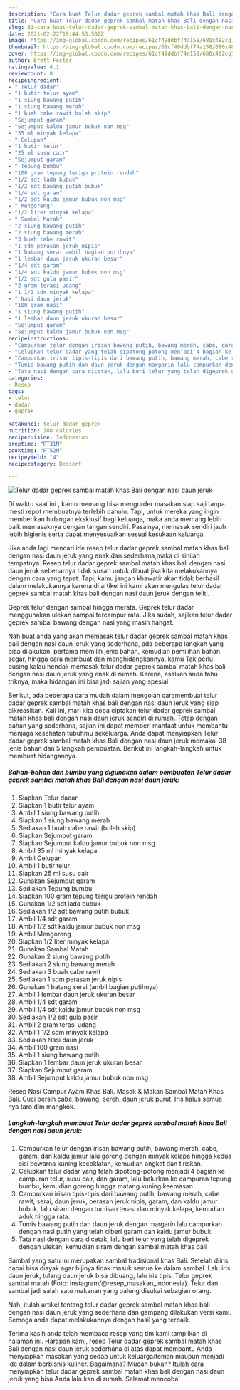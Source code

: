 ```yaml
---
description: "Cara buat Telur dadar geprek sambal matah khas Bali dengan nasi daun jeruk yang nikmat Untuk Jualan"
title: "Cara buat Telur dadar geprek sambal matah khas Bali dengan nasi daun jeruk yang nikmat Untuk Jualan"
slug: 81-cara-buat-telur-dadar-geprek-sambal-matah-khas-bali-dengan-nasi-daun-jeruk-yang-nikmat-untuk-jualan
date: 2021-02-22T19:44:53.502Z
image: https://img-global.cpcdn.com/recipes/61cf49ddbf74a158/680x482cq70/telur-dadar-geprek-sambal-matah-khas-bali-dengan-nasi-daun-jeruk-foto-resep-utama.jpg
thumbnail: https://img-global.cpcdn.com/recipes/61cf49ddbf74a158/680x482cq70/telur-dadar-geprek-sambal-matah-khas-bali-dengan-nasi-daun-jeruk-foto-resep-utama.jpg
cover: https://img-global.cpcdn.com/recipes/61cf49ddbf74a158/680x482cq70/telur-dadar-geprek-sambal-matah-khas-bali-dengan-nasi-daun-jeruk-foto-resep-utama.jpg
author: Brett Foster
ratingvalue: 4.1
reviewcount: 8
recipeingredient:
- " Telur dadar"
- "1 butir telur ayam"
- "1 siung bawang putih"
- "1 siung bawang merah"
- "1 buah cabe rawit boleh skip"
- "Sejumput garam"
- "Sejumput kaldu jamur bubuk non msg"
- "35 ml minyak kelapa"
- " Celupan"
- "1 butir telur"
- "25 ml susu cair"
- "Sejumput garam"
- " Tepung bumbu"
- "100 gram tepung terigu protein rendah"
- "1/2 sdt lada bubuk"
- "1/2 sdt bawang putih bubuk"
- "1/4 sdt garam"
- "1/2 sdt kaldu jamur bubuk non msg"
- " Mengoreng"
- "1/2 liter minyak kelapa"
- " Sambal Matah"
- "2 siung bawang putih"
- "2 siung bawang merah"
- "3 buah cabe rawit"
- "1 sdm perasan jeruk nipis"
- "1 batang serai ambil bagian putihnya"
- "1 lembar daun jeruk ukuran besar"
- "1/4 sdt garam"
- "1/4 sdt kaldu jamur bubuk non msg"
- "1/2 sdt gula pasir"
- "2 gram terasi udang"
- "1 1/2 sdm minyak kelapa"
- " Nasi daun jeruk"
- "100 gram nasi"
- "1 siung bawang putih"
- "1 lembar daun jeruk ukuran besar"
- "Sejumput garam"
- "Sejumput kaldu jamur bubuk non msg"
recipeinstructions:
- "Campurkan telur dengan irisan bawang putih, bawang merah, cabe, garam, dan kaldu jamur lalu goreng dengan minyak kelapa hingga kedua sisi bewarna kuning kecoklatan, kemudian angkat dan tiriskan."
- "Celupkan telur dadar yang telah dipotong-potong menjadi 4 bagian ke campuran telur, susu cair, dan garam, lalu balurkan ke campuran tepung bumbu, kemudian goreng hingga matang kuning keemasan"
- "Campurkan irisan tipis-tipis dari bawang putih, bawang merah, cabe rawit, serai, daun jeruk, perasan jeruk nipis, garam, dan kaldu jamur bubuk, lalu siram dengan tumisan terasi dan minyak kelapa, kemudian aduk hingga rata."
- "Tumis bawang putih dan daun jeruk dengan margarin lalu campurkan dengan nasi putih yang telah diberi garam dan kaldu jamur bubuk"
- "Tata nasi dengan cara dicetak, lalu beri telur yang telah digeprek dengan ulekan, kemudian siram dengan sambal matah khas bali"
categories:
- Resep
tags:
- telur
- dadar
- geprek

katakunci: telur dadar geprek 
nutrition: 188 calories
recipecuisine: Indonesian
preptime: "PT31M"
cooktime: "PT52M"
recipeyield: "4"
recipecategory: Dessert

---
```



![Telur dadar geprek sambal matah khas Bali dengan nasi daun jeruk](https://img-global.cpcdn.com/recipes/61cf49ddbf74a158/680x482cq70/telur-dadar-geprek-sambal-matah-khas-bali-dengan-nasi-daun-jeruk-foto-resep-utama.jpg)

Di waktu  saat ini , kamu memang bisa mengorder masakan siap saji tanpa mesti repot membuatnya terlebih dahulu. Tapi, untuk mereka yang ingin memberikan hidangan eksklusif bagi keluarga, maka anda memang lebih baik memasaknya dengan tangan sendiri. Pasalnya, memasak sendiri jauh lebih higienis serta dapat menyesuaikan sesuai kesukaan keluarga.

Jika anda lagi mencari ide resep telur dadar geprek sambal matah khas bali dengan nasi daun jeruk yang enak dan sederhana,maka di sinilah tempatnya. Resep telur dadar geprek sambal matah khas bali dengan nasi daun jeruk  sebenarnya tidak susah untuk dibuat jika kita melakukannya dengan cara yang tepat. Tapi, kamu jangan khawatir akan tidak berhasil dalam melakukannya 
karena di artikel ini kami akan mengulas telur dadar geprek sambal matah khas bali dengan nasi daun jeruk dengan teliti.  

Geprek telur dengan sambal hingga merata. Geprek telur dadar menggunakan ulekan sampai tercampur rata. Jika sudah, sajikan telur dadar geprek sambal bawang dengan nasi yang masih hangat.

Nah buat anda yang akan memasak telur dadar geprek sambal matah khas bali dengan nasi daun jeruk yang sederhana, ada beberapa langkah yang bisa dilakukan, pertama memilih jenis bahan, kemudian pemilihan bahan segar, hingga cara membuat dan menghidangkannya. kamu Tak perlu pusing kalau hendak memasak telur dadar geprek sambal matah khas bali dengan nasi daun jeruk yang enak di rumah. Karena, asalkan anda  tahu triknya, maka hidangan ini bisa jadi sajian yang spesial.

Berikut, ada beberapa cara mudah dalam mengolah caramembuat telur dadar geprek sambal matah khas bali dengan nasi daun jeruk yang siap dikreasikan. Kali ini, mari kita coba ciptakan telur dadar geprek sambal matah khas bali dengan nasi daun jeruk sendiri di rumah. Tetap dengan bahan yang sederhana, sajian ini dapat memberi manfaat untuk membantu menjaga kesehatan tubuhmu sekeluarga. Anda dapat menyiapkan Telur dadar geprek sambal matah khas Bali dengan nasi daun jeruk memakai 38 jenis bahan dan 5 langkah pembuatan. Berikut ini langkah-langkah untuk membuat hidangannya.

<!--inarticleads1-->

##### Bahan-bahan dan bumbu yang digunakan dalam pembuatan Telur dadar geprek sambal matah khas Bali dengan nasi daun jeruk:

1. Siapkan  Telur dadar
1. Siapkan 1 butir telur ayam
1. Ambil 1 siung bawang putih
1. Siapkan 1 siung bawang merah
1. Sediakan 1 buah cabe rawit (boleh skip)
1. Siapkan Sejumput garam
1. Siapkan Sejumput kaldu jamur bubuk non msg
1. Ambil 35 ml minyak kelapa
1. Ambil  Celupan
1. Ambil 1 butir telur
1. Siapkan 25 ml susu cair
1. Gunakan Sejumput garam
1. Sediakan  Tepung bumbu
1. Siapkan 100 gram tepung terigu protein rendah
1. Gunakan 1/2 sdt lada bubuk
1. Sediakan 1/2 sdt bawang putih bubuk
1. Ambil 1/4 sdt garam
1. Ambil 1/2 sdt kaldu jamur bubuk non msg
1. Ambil  Mengoreng
1. Siapkan 1/2 liter minyak kelapa
1. Gunakan  Sambal Matah
1. Gunakan 2 siung bawang putih
1. Sediakan 2 siung bawang merah
1. Sediakan 3 buah cabe rawit
1. Sediakan 1 sdm perasan jeruk nipis
1. Gunakan 1 batang serai (ambil bagian putihnya)
1. Ambil 1 lembar daun jeruk ukuran besar
1. Ambil 1/4 sdt garam
1. Ambil 1/4 sdt kaldu jamur bubuk non msg
1. Sediakan 1/2 sdt gula pasir
1. Ambil 2 gram terasi udang
1. Ambil 1 1/2 sdm minyak kelapa
1. Sediakan  Nasi daun jeruk
1. Ambil 100 gram nasi
1. Ambil 1 siung bawang putih
1. Siapkan 1 lembar daun jeruk ukuran besar
1. Siapkan Sejumput garam
1. Ambil Sejumput kaldu jamur bubuk non msg


Resep Nasi Campur Ayam Khas Bali. Masak &amp; Makan Sambal Matah Khas Bali. Cuci bersih cabe, bawang, sereh, daun jeruk purut. Iris halus semua nya taro dlm mangkok. 

<!--inarticleads2-->

##### Langkah-langkah membuat Telur dadar geprek sambal matah khas Bali dengan nasi daun jeruk:

1. Campurkan telur dengan irisan bawang putih, bawang merah, cabe, garam, dan kaldu jamur lalu goreng dengan minyak kelapa hingga kedua sisi bewarna kuning kecoklatan, kemudian angkat dan tiriskan.
1. Celupkan telur dadar yang telah dipotong-potong menjadi 4 bagian ke campuran telur, susu cair, dan garam, lalu balurkan ke campuran tepung bumbu, kemudian goreng hingga matang kuning keemasan
1. Campurkan irisan tipis-tipis dari bawang putih, bawang merah, cabe rawit, serai, daun jeruk, perasan jeruk nipis, garam, dan kaldu jamur bubuk, lalu siram dengan tumisan terasi dan minyak kelapa, kemudian aduk hingga rata.
1. Tumis bawang putih dan daun jeruk dengan margarin lalu campurkan dengan nasi putih yang telah diberi garam dan kaldu jamur bubuk
1. Tata nasi dengan cara dicetak, lalu beri telur yang telah digeprek dengan ulekan, kemudian siram dengan sambal matah khas bali


Sambal yang satu ini merupakan sambal tradisional khas Bali. Setelah diiris, cabai bisa diayak agar bijinya tidak masuk semua ke dalam sambal. Lalu iris daun jeruk, tulang daun jeruk bisa dibuang, lalu iris tipis. Telur geprek sambal matah (Foto: Instagram/@resep_masakan_indonesia). Telur dan sambal jadi salah satu makanan yang palung disukai sebagian orang. 

Nah, itulah artikel tentang  telur dadar geprek sambal matah khas bali dengan nasi daun jeruk  yang sederhana dan gampang dilakukan versi kami. Semoga anda dapat melakukannya dengan hasil yang terbaik. 

Terima kasih anda telah membaca resep yang tim kami tampilkan di halaman ini. Harapan kami, resep  Telur dadar geprek sambal matah khas Bali dengan nasi daun jeruk sederhana di atas dapat membantu Anda menyiapkan masakan yang sedap untuk keluarga/teman maupun menjadi ide dalam berbisnis kuliner. Bagaimana? Mudah bukan? Itulah cara menyiapkan telur dadar geprek sambal matah khas bali dengan nasi daun jeruk yang bisa Anda lakukan di rumah. Selamat mencoba!


